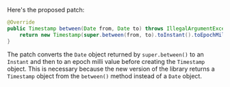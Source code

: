 Here's the proposed patch:

```java
@Override
public Timestamp between(Date from, Date to) throws IllegalArgumentException {
    return new Timestamp(super.between(from, to).toInstant().toEpochMilli());
}
```

The patch converts the `Date` object returned by `super.between()` to an `Instant` and then to an epoch milli value before creating the `Timestamp` object. This is necessary because the new version of the library returns a `Timestamp` object from the `between()` method instead of a `Date` object.